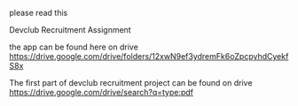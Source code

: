 please read this

Devclub Recruitment Assignment


the app can be found here on drive
https://drive.google.com/drive/folders/12xwN9ef3ydremFk6oZpcpyhdCyekfS8x

The first part of devclub recruitment project can be found on drive 
https://drive.google.com/drive/search?q=type:pdf

